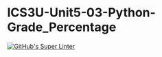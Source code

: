 # ICS3U-Unit5-03-Python-Grade_Percentage

[![GitHub's Super Linter](https://github.com/Rodas-Nega1/ICS3U-Unit5-03-Python-Grade_Percentage/workflows/GitHub's%20Super%20Linter/badge.svg)](https://github.com/Rodas-Nega1/ICS3U-Unit5-03-Python-Grade_Percentage/actions)
